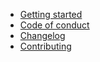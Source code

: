 - [Getting started](getting_started.md)
- [Code of conduct](CODE_OF_CONDUCT.md)
- [Changelog](CHANGELOG.md)
- [Contributing](CONTRIBUTING.md)
